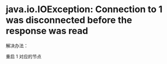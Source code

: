 # java.io.IOException: Connection to 1 was disconnected before the response was read

解决办法：

重启 1 对应的节点
